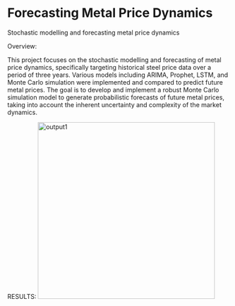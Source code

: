 # Forecasting Metal Price Dynamics
Stochastic modelling and forecasting metal price dynamics 

Overview:

This project focuses on the stochastic modelling and forecasting of metal price dynamics, specifically targeting historical steel price data over a period of three years. Various models including ARIMA, Prophet, LSTM, and Monte Carlo simulation were implemented and compared to predict future metal prices. The goal is to develop and implement a robust Monte Carlo simulation model to generate probabilistic forecasts of future metal prices, taking into account the inherent uncertainty and complexity of the market dynamics.


RESULTS:
<img width="401" alt="output1" src="https://github.com/anniemajella/ForecastingMetalPriceDynamics/assets/129158386/d7ac0619-c31f-4dc0-becb-f0d2a4526b59">
